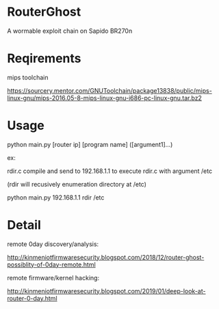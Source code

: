 # RouterGhost

A wormable exploit chain on Sapido BR270n


# Reqirements

mips toolchain

https://sourcery.mentor.com/GNUToolchain/package13838/public/mips-linux-gnu/mips-2016.05-8-mips-linux-gnu-i686-pc-linux-gnu.tar.bz2

# Usage

python main.py [router ip] [program name] ([argument1]...) 

ex:

rdir.c compile and send to 192.168.1.1 to execute rdir.c with argument /etc 


(rdir will recusively enumeration directory at /etc)

python main.py 192.168.1.1 rdir /etc

# Detail

remote 0day discovery/analysis:

http://kinmeniotfirmwaresecurity.blogspot.com/2018/12/router-ghost-possiblity-of-0day-remote.html

remote firmware/kernel hacking:

http://kinmeniotfirmwaresecurity.blogspot.com/2019/01/deep-look-at-router-0-day.html
